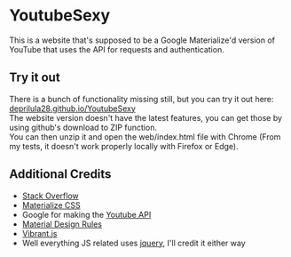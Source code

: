 # YoutubeSexy
This is a website that's supposed to be a Google Materialize'd version of YouTube that uses the API for requests and authentication.

## Try it out
There is a bunch of functionality missing still, but you can try it out here:<br>
[deprilula28.github.io/YoutubeSexy](https://deprilula28.github.io/YoutubeSexy)<br>
The website version doesn't have the latest features, you can get those by using github's download to ZIP function.<br>
You can then unzip it and open the web/index.html file with Chrome (From my tests, it doesn't work properly locally with Firefox or Edge).

## Additional Credits
- [Stack Overflow](https://stackoverflow.com)
- [Materialize CSS](http://materializecss.com)
- Google for making the [Youtube API](https://developers.google.com/youtube/v3/docs/)
- [Material Design Rules](https://material.io/guidelines/)
- [Vibrant.js](http://jariz.github.io/vibrant.js/)
- Well everything JS related uses [jquery](https://jquery.com/), I'll credit it either way
